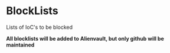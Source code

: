 # BlockLists
Lists of IoC's to be blocked

**All blocklists will be added to Alienvault, but only github will be maintained**
